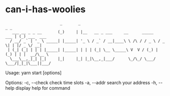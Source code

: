 # can-i-has-woolies

```
                        _       _                                        _ _           
   ___ __ _ _ __       (_)     | |__   __ _ ___     __      _____   ___ | (_) ___  ___ 
  / __/ _` | '_ \ _____| |_____| '_ \ / _` / __|____\ \ /\ / / _ \ / _ \| | |/ _ \/ __|
 | (_| (_| | | | |_____| |_____| | | | (_| \__ \_____\ V  V / (_) | (_) | | |  __/\__ \
  \___\__,_|_| |_|     |_|     |_| |_|\__,_|___/      \_/\_/ \___/ \___/|_|_|\___||___/
```

Usage: yarn start [options]

Options:
  -c, --check        check time slots
  -a, --addr <type>  search your address
  -h, --help         display help for command
